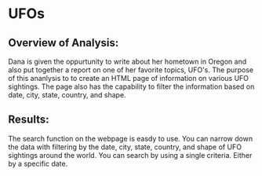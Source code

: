 # UFOs

## Overview of Analysis:
Dana is given the oppurtunity to write about her hometown in Oregon and also put together a report on one of her favorite topics, UFO's. The purpose of this ananlysis to to create an HTML page of information on various UFO sightings. The page also has the capability to filter the information based on date, city, state, country, and shape.

## Results:
The search function on the webpage is easdy to use. You can narrow down the data with filtering by the date, city, state, country, and shape of UFO sightings around the world. You can search by using a single criteria. Either by a specific date.
